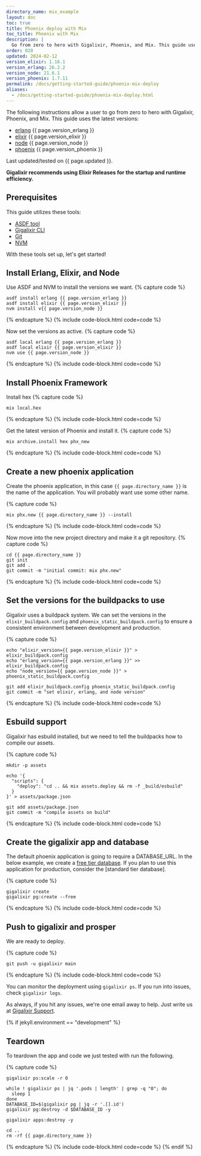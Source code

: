 ```yaml
---
directory_name: mix_example
layout: doc
toc: true
title: Phoenix deploy with Mix
toc_title: Phoenix with Mix
description: |
  Go from zero to hero with Gigalixir, Phoenix, and Mix. This guide uses the latest versions of erlang, elixir, node, and phoenix.
order: 020
updated: 2024-02-12
version_elixir: 1.16.1
version_erlang: 26.2.2
version_node: 21.6.1
version_phoenix: 1.7.11
permalink: /docs/getting-started-guide/phoenix-mix-deploy
aliases: 
  - /docs/getting-started-guide/phoenix-mix-deploy.html
---
```


The following instructions allow a user to go from zero to hero with Gigalixir, Phoenix, 
and Mix.
This guide uses the latest versions:
* [erlang](https://www.erlang.org/) {{ page.version_erlang }}
* [elixir](https://elixir-lang.org/) {{ page.version_elixir }}
* [node](https://nodejs.org/) {{ page.version_node }}
* [phoenix](https://www.phoenixframework.org/) {{ page.version_phoenix }}

Last updated/tested on {{ page.updated }}.

**Gigalixir recommends using Elixir Releases for the startup and runtime efficiency.**

## Prerequisites

This guide utilizes these tools:
* [ASDF tool](https://asdf-vm.com/)
* [Gigalixir CLI](/docs/getting-started-guide#install-the-command-line-interface)
* [Git](https://git-scm.com/)
* [NVM](https://github.com/nvm-sh/nvm)

With these tools set up, let's get started!


## Install Erlang, Elixir, and Node

Use ASDF and NVM to install the versions we want.
{% capture code %}
```
asdf install erlang {{ page.version_erlang }}
asdf install elixir {{ page.version_elixir }}
nvm install v{{ page.version_node }}
```
{% endcapture %}
{% include code-block.html code=code %}

Now set the versions as active.
{% capture code %}
```
asdf local erlang {{ page.version_erlang }}
asdf local elixir {{ page.version_elixir }}
nvm use {{ page.version_node }}
```
{% endcapture %}
{% include code-block.html code=code %}


## Install Phoenix Framework

Install hex
{% capture code %}
```
mix local.hex
```
{% endcapture %}
{% include code-block.html code=code %}

Get the latest version of Phoenix and install it.
{% capture code %}
```
mix archive.install hex phx_new
```
{% endcapture %}
{% include code-block.html code=code %}


## Create a new phoenix application

Create the phoenix application, in this case `{{ page.directory_name }}` is the name of the application.
You will probably want use some other name.

{% capture code %}
```
mix phx.new {{ page.directory_name }} --install
```
{% endcapture %}
{% include code-block.html code=code %}

Now move into the new project directory and make it a git repository.
{% capture code %}
```
cd {{ page.directory_name }}
git init
git add .
git commit -m "initial commit: mix phx.new"
```
{% endcapture %}
{% include code-block.html code=code %}


## Set the versions for the buildpacks to use

Gigalixir uses a buildpack system.
We can set the versions in the `elixir_buildpack.config` and `phoenix_static_buildpack.config` to ensure a consistent environment between development and production.

{% capture code %}
```
echo "elixir_version={{ page.version_elixir }}" > elixir_buildpack.config
echo "erlang_version={{ page.version_erlang }}" >> elixir_buildpack.config
echo "node_version={{ page.version_node }}" > phoenix_static_buildpack.config

git add elixir_buildpack.config phoenix_static_buildpack.config
git commit -m "set elixir, erlang, and node version"
```
{% endcapture %}
{% include code-block.html code=code %}


## Esbuild support

Gigalixir has esbuild installed, but we need to tell the buildpacks how to compile our assets.

{% capture code %}
```
mkdir -p assets

echo '{
  "scripts": {
    "deploy": "cd .. && mix assets.deploy && rm -f _build/esbuild"
  }
}' > assets/package.json

git add assets/package.json
git commit -m "compile assets on build"
```
{% endcapture %}
{% include code-block.html code=code %}


## Create the gigalixir app and database

The default phoenix application is going to require a DATABASE_URL.
In the below example, we create a [free tier database]().
If you plan to use this application for production, consider the [standard tier database].

{% capture code %}
```
gigalixir create
gigalixir pg:create --free
```
{% endcapture %}
{% include code-block.html code=code %}

## Push to gigalixir and prosper

We are ready to deploy.

{% capture code %}
```
git push -u gigalixir main
```
{% endcapture %}
{% include code-block.html code=code %}

You can monitor the deployment using `gigalixir ps`.  If you run into issues, check `gigalixir logs`.

As always, if you hit any issues, we're one email away to help. Just write us at [Gigalixir Support](mailto:support@gigalixir.com).


{% if jekyll.environment == "development" %}
## Teardown

To teardown the app and code we just tested with run the following.

{% capture code %}
```
gigalixir ps:scale -r 0

while ! gigalixir ps | jq '.pods | length' | grep -q "0"; do
  sleep 1
done
DATABASE_ID=$(gigalixir pg | jq -r '.[].id')
gigalixir pg:destroy -d $DATABASE_ID -y

gigalixir apps:destroy -y

cd ..
rm -rf {{ page.directory_name }}
```
{% endcapture %}
{% include code-block.html code=code %}
{% endif %}
